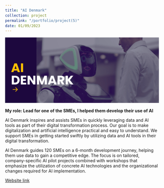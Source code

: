 ```yaml
---
title: "AI Denmark"
collection: project
permalink: "/portfolio/project(5)"
date: 01/09/2023
---
```

![Conference](/images/Ai-danmark600.png)

**My role: Lead for one of the SMEs, I helped them develop their use of AI**

AI Denmark inspires and assists SMEs in quickly leveraging data and AI tools as part of their digital transformation process. Our goal is to make digitalization and artificial intelligence practical and easy to understand. We support SMEs in getting started swiftly by utilizing data and AI tools in their digital transformation.

AI Denmark guides 120 SMEs on a 6-month development journey, helping them use data to gain a competitive edge. The focus is on tailored, company-specific AI pilot projects combined with workshops that emphasize the utilization of concrete AI technologies and the organizational changes required for AI implementation.


[Website link](https://aidenmark.dk/)

